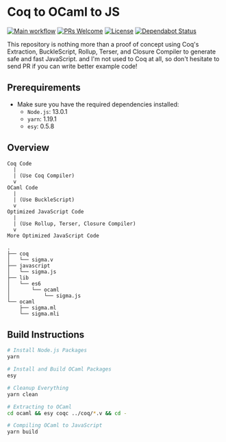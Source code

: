 # Coq to OCaml to JS

[![Main workflow](https://github.com/imbsky/coq-to-ocaml-to-js/workflows/Main%20workflow/badge.svg)](https://github.com/imbsky/coq-to-ocaml-to-js/actions)
[![PRs Welcome](https://img.shields.io/badge/PRs-welcome-brightgreen.svg)](http://makeapullrequest.com)
[![License](https://img.shields.io/github/license/asdf-community/asdf-direnv?color=brightgreen)](https://github.com/asdf-community/asdf-direnv/blob/master/LICENSE)
[![Dependabot Status](https://api.dependabot.com/badges/status?host=github&repo=imbsky/coq-to-ocaml-to-js)](https://dependabot.com)

This repository is nothing more than a proof of concept using Coq's Extraction,
BuckleScript, Rollup, Terser, and Closure Compiler to generate safe and fast
JavaScript. and I'm not used to Coq at all, so don't hesitate to send PR if you
can write better example code!

## Prerequirements

- Make sure you have the required dependencies installed:
  - `Node.js`: 13.0.1
  - `yarn`: 1.19.1
  - `esy`: 0.5.8

## Overview

```
Coq Code
  |
  | (Use Coq Compiler)
  v
OCaml Code
  |
  | (Use BuckleScript)
  v
Optimized JavaScript Code
  |
  | (Use Rollup, Terser, Closure Compiler)
  v
More Optimized JavaScript Code
```

```
.
├── coq
│   └── sigma.v
├── javascript
│   └── sigma.js
├── lib
│   └── es6
│       └── ocaml
│           └── sigma.js
└── ocaml
    ├── sigma.ml
    └── sigma.mli
```

## Build Instructions

```bash
# Install Node.js Packages
yarn

# Install and Build OCaml Packages
esy

# Cleanup Everything
yarn clean

# Extracting to OCaml
cd ocaml && esy coqc ../coq/*.v && cd -

# Compiling OCaml to JavaScript
yarn build
```
